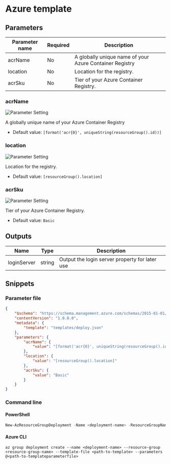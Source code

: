 # Azure template

## Parameters

Parameter name | Required | Description
-------------- | -------- | -----------
acrName        | No       | A globally unique name of your Azure Container Registry
location       | No       | Location for the registry.
acrSku         | No       | Tier of your Azure Container Registry.

### acrName

![Parameter Setting](https://img.shields.io/badge/parameter-optional-green?style=flat-square)

A globally unique name of your Azure Container Registry

- Default value: `[format('acr{0}', uniqueString(resourceGroup().id))]`

### location

![Parameter Setting](https://img.shields.io/badge/parameter-optional-green?style=flat-square)

Location for the registry.

- Default value: `[resourceGroup().location]`

### acrSku

![Parameter Setting](https://img.shields.io/badge/parameter-optional-green?style=flat-square)

Tier of your Azure Container Registry.

- Default value: `Basic`

## Outputs

Name | Type | Description
---- | ---- | -----------
loginServer | string | Output the login server property for later use

## Snippets

### Parameter file

```json
{
    "$schema": "https://schema.management.azure.com/schemas/2015-01-01/deploymentParameters.json#",
    "contentVersion": "1.0.0.0",
    "metadata": {
        "template": "templates/deploy.json"
    },
    "parameters": {
        "acrName": {
            "value": "[format('acr{0}', uniqueString(resourceGroup().id))]"
        },
        "location": {
            "value": "[resourceGroup().location]"
        },
        "acrSku": {
            "value": "Basic"
        }
    }
}
```

### Command line

#### PowerShell

```powershell
New-AzResourceGroupDeployment -Name <deployment-name> -ResourceGroupName <resource-group-name> -TemplateFile <path-to-template> -TemplateParameterFile <path-to-templateparameter>
```

#### Azure CLI

```text
az group deployment create --name <deployment-name> --resource-group <resource-group-name> --template-file <path-to-template> --parameters @<path-to-templateparameterfile>
```
